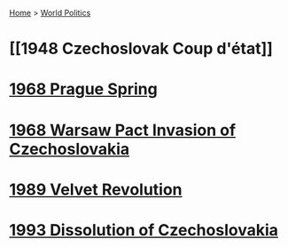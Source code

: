 [Home](../index) > [World Politics](../World%20Politics)
# [[1948 Czechoslovak Coup d'état]]
# [1968 Prague Spring](1968%20Prague%20Spring)  
# [1968 Warsaw Pact Invasion of Czechoslovakia](1968%20Warsaw%20Pact%20Invasion%20of%20Czechoslovakia)  
# [1989 Velvet Revolution](1989%20Velvet%20Revolution)  
# [1993 Dissolution of Czechoslovakia](1993%20Dissolution%20of%20Czechoslovakia)  
